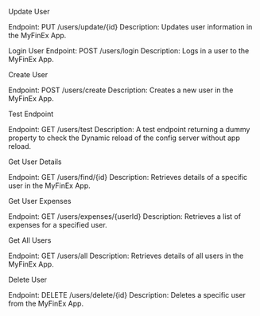 Update User

Endpoint: PUT /users/update/{id}
Description: Updates user information in the MyFinEx App.

Login User
Endpoint: POST /users/login
Description: Logs in a user to the MyFinEx App.

Create User

Endpoint: POST /users/create
Description: Creates a new user in the MyFinEx App.

Test Endpoint

Endpoint: GET /users/test
Description: A test endpoint returning a dummy property to check the Dynamic reload of the config server without app reload.

Get User Details

Endpoint: GET /users/find/{id}
Description: Retrieves details of a specific user in the MyFinEx App.

Get User Expenses

Endpoint: GET /users/expenses/{userId}
Description: Retrieves a list of expenses for a specified user.

Get All Users

Endpoint: GET /users/all
Description: Retrieves details of all users in the MyFinEx App.

Delete User

Endpoint: DELETE /users/delete/{id}
Description: Deletes a specific user from the MyFinEx App.
